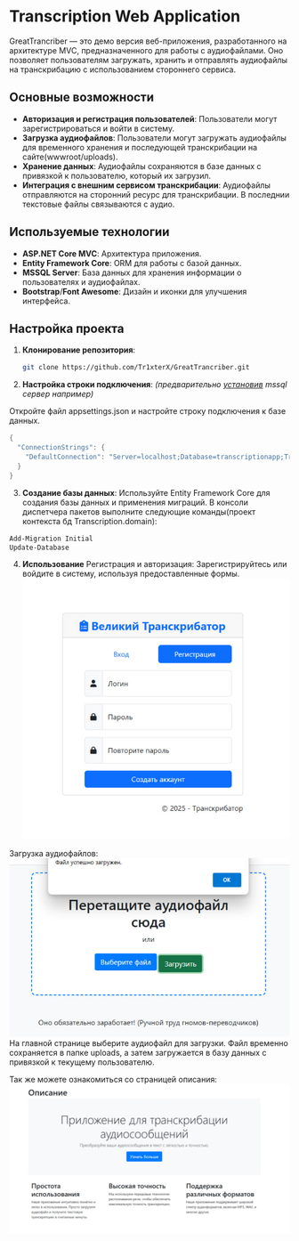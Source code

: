 # Transcription Web Application

GreatTrancriber — это демо версия веб-приложения, разработанного на архитектуре MVC, предназначенного для работы с аудиофайлами. Оно позволяет пользователям загружать, хранить и отправлять аудиофайлы на транскрибацию с использованием стороннего сервиса.

## Основные возможности

- **Авторизация и регистрация пользователей**: Пользователи могут зарегистрироваться и войти в систему.
- **Загрузка аудиофайлов**: Пользователи могут загружать аудиофайлы для временного хранения и последующей транскрибации на сайте(wwwroot/uploads).
- **Хранение данных**: Аудиофайлы сохраняются в базе данных с привязкой к пользователю, который их загрузил.
- **Интеграция с внешним сервисом транскрибации**: Аудиофайлы отправляются на сторонний ресурс для транскрибации. В последнии текстовые файлы связываются с аудио.

## Используемые технологии

- **ASP.NET Core MVC**: Архитектура приложения.
- **Entity Framework Core**: ORM для работы с базой данных.
- **MSSQL Server**: База данных для хранения информации о пользователях и аудиофайлах.
- **Bootstrap**/**Font Awesome**: Дизайн и иконки для улучшения интерфейса.

## Настройка проекта

1. **Клонирование репозитория**:
   ```bash
   git clone https://github.com/Tr1xterX/GreatTrancriber.git
    ```
2. **Настройка строки подключения**:
*(предварительно [установив](https://www.microsoft.com/en-us/sql-server/sql-server-downloads) mssql сервер например)*

Откройте файл appsettings.json и настройте строку подключения к базе данных.

```c#
{
  "ConnectionStrings": {
    "DefaultConnection": "Server=localhost;Database=transcriptionapp;Trusted_Connection=True;"
  }
}
```
3. **Создание базы данных**:
Используйте Entity Framework Core для создания базы данных и применения миграций.
В консоли диспетчера пакетов выполните следующие команды(проект контекста бд Transcription.domain):
```
Add-Migration Initial
Update-Database
```
4. **Использование**
Регистрация и авторизация:
Зарегистрируйтесь или войдите в систему, используя предоставленные формы.
![Login/Register Page](images/login-register-page.jpg)

Загрузка аудиофайлов:
![Home page](images/home-page.jpg)
На главной странице выберите аудиофайл для загрузки. Файл временно сохраняется в папке uploads, а затем загружается в базу данных с привязкой к текущему пользователю.

Так же можете ознакомиться со страницей описания:
![Info page](images/info-page.jpg)
